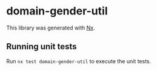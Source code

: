 # domain-gender-util

This library was generated with [Nx](https://nx.dev).

## Running unit tests

Run `nx test domain-gender-util` to execute the unit tests.
